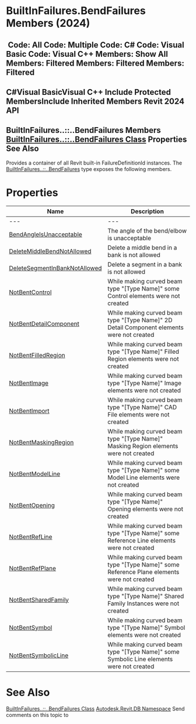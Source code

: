 # BuiltInFailures.BendFailures Members (2024)

﻿
 Code: All Code: Multiple Code: C# Code: Visual Basic Code: Visual C++  Members: Show All Members: Filtered Members: Filtered Members: Filtered   
---  
C#Visual BasicVisual C++
Include Protected MembersInclude Inherited Members
Revit 2024 API  
---  
BuiltInFailures..::..BendFailures Members  
[BuiltInFailures..::..BendFailures Class](0c504e8d-3d3b-0f84-e5e1-a6e47fdcf232.md "BuiltInFailures.BendFailures Class") Properties See Also  
---  
Provides a container of all Revit built-in FailureDefinitionId instances.
The [BuiltInFailures..::..BendFailures](0c504e8d-3d3b-0f84-e5e1-a6e47fdcf232.md "BuiltInFailures.BendFailures Class") type exposes the following members.
# Properties
| Name | Description |
| --- | --- |
| --- | --- | --- |
| [BendAngleIsUnacceptable](b0093d81-01f6-c6bf-cf95-f2ab465706d5.md "BendAngleIsUnacceptable Property") | The angle of the bend/elbow is unacceptable |
| [DeleteMiddleBendNotAllowed](5e38e54d-34e4-5f61-1dd3-69ffd56b8e6c.md "DeleteMiddleBendNotAllowed Property") | Delete a middle bend in a bank is not allowed |
| [DeleteSegmentInBankNotAllowed](b611bda8-9f59-63a0-eeb9-8c1e5a9849ef.md "DeleteSegmentInBankNotAllowed Property") | Delete a segment in a bank is not allowed |
| [NotBentControl](9861ca80-a317-588b-4ae6-582914ae618d.md "NotBentControl Property") | While making curved beam type "[Type Name]" some Control elements were not created |
| [NotBentDetailComponent](379c121d-6960-41a0-1b6b-d1033472d97e.md "NotBentDetailComponent Property") | While making curved beam type "[Type Name]" 2D Detail Component elements were not created |
| [NotBentFilledRegion](d46c23db-ab6c-1b6d-a31f-a44e1069228a.md "NotBentFilledRegion Property") | While making curved beam type "[Type Name]" Filled Region elements were not created |
| [NotBentImage](37fb3691-b21d-61ff-7576-efc08a2fd57a.md "NotBentImage Property") | While making curved beam type "[Type Name]" Image elements were not created |
| [NotBentImport](7e19fe0c-4cf8-d9d2-9549-bdbf56e408b1.md "NotBentImport Property") | While making curved beam type "[Type Name]" CAD File elements were not created |
| [NotBentMaskingRegion](6ba0feae-ffab-e82e-a551-52319aa7c65a.md "NotBentMaskingRegion Property") | While making curved beam type "[Type Name]" Masking Region elements were not created |
| [NotBentModelLine](59bf8ee1-e094-f337-94cd-abe12445b5b8.md "NotBentModelLine Property") | While making curved beam type "[Type Name]" some Model Line elements were not created |
| [NotBentOpening](5565fc31-45e8-2fff-9682-64f8473a20d4.md "NotBentOpening Property") | While making curved beam type "[Type Name]" Opening elements were not created |
| [NotBentRefLine](f3dfbaab-e479-1ded-8d64-ac51910ae607.md "NotBentRefLine Property") | While making curved beam type "[Type Name]" some Reference Line elements were not created |
| [NotBentRefPlane](8e98c870-a6cb-3c0a-1743-d4adae4eab74.md "NotBentRefPlane Property") | While making curved beam type "[Type Name]" some Reference Plane elements were not created |
| [NotBentSharedFamily](1b044c80-e60b-3495-2960-5c14a172097d.md "NotBentSharedFamily Property") | While making curved beam type "[Type Name]" Shared Family Instances were not created |
| [NotBentSymbol](af0bf909-a1ac-d826-8c99-a6967adcf30e.md "NotBentSymbol Property") | While making curved beam type "[Type Name]" Symbol elements were not created |
| [NotBentSymbolicLine](46e2c8c2-7346-9ea0-13dc-d497a172181d.md "NotBentSymbolicLine Property") | While making curved beam type "[Type Name]" some Symbolic Line elements were not created |

# See Also
[BuiltInFailures..::..BendFailures Class](0c504e8d-3d3b-0f84-e5e1-a6e47fdcf232.md "BuiltInFailures.BendFailures Class")
[Autodesk.Revit.DB Namespace](87546ba7-461b-c646-cbb1-2cb8f5bff8b2.md "Autodesk.Revit.DB Namespace")
Send comments on this topic to 